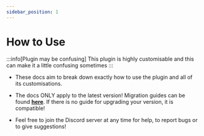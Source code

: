 ```yaml
---
sidebar_position: 1
---
```


# How to Use

:::info[Plugin may be confusing]
This plugin is highly customisable and this can make it a little confusing sometimes
:::

- These docs aim to break down exactly how to use the plugin and all of its customisations.

- The docs ONLY apply to the latest version! Migration guides can be found **[here](../migrating/_category_.json)**. If there is no guide for upgrading your version, it is compatible!

- Feel free to join the Discord server at any time for help, to report bugs or to give suggestions!